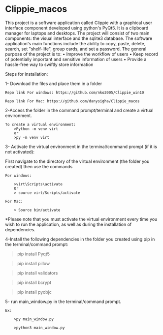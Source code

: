 # Clippie_macos
This project is a software application called Clippie with a graphical user interface component developed using python's PyQt5. It is a clipboard manager for laptops and desktops. The project will consist of two main components: the visual interface and the sqlite3 database. The software application's main functions include the ability to copy, paste, delete, search, set "shelf-life", group cards, and set a password. The general purpose of the project is to:   • Improve the workflow of users  • Keep record of potentially important and sensitive information of users  • Provide a hassle-free way to swiftly store information


Steps for installation:

1- Download the files and place them in a folder 

	Repo link For windows: https://github.com/nko2005/Clippie_win10
	
	Repo link For Mac: https://github.com/danysigha/Clippie_macos
	

2-Access the folder in the command prompt/terminal and create a virtual environment.

	To create a virtual environment:
		>Python -m venv virt
		or
		>py -m venv virt 

3- Activate the virtual environment in the terminal/command prompt (if it is not activated):

First navigate to the directory of the virtual environment (the folder you created) then use the commands

	For windows:
	
		>virt\Scripts\activate
		Or
		> source virt/Scripts/activate
		
	For Mac:
		
		> Source bin/activate

*Please note that you must activate the virtual environment every time you wish to run the application, as well as during the installation of dependencies.
	

4-Install the following  dependencies in the folder you created  using pip in the terminal/command prompt:

> pip install Pyqt5

> pip install pillow 

> pip install validators

> pip install bcrypt

> pip install pyobjc


5- run main_window.py in the terminal/command prompt.

	Ex:
	
		>py main_window.py
		
		>python3 main_window.py
